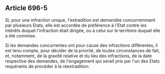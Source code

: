 Article 696-5
----
Si, pour une infraction unique, l'extradition est demandée concurremment par
plusieurs Etats, elle est accordée de préférence à l'Etat contre les intérêts
duquel l'infraction était dirigée, ou à celui sur le territoire duquel elle a
été commise.

Si les demandes concurrentes ont pour cause des infractions différentes, il est
tenu compte, pour décider de la priorité, de toutes circonstances de fait, et,
notamment, de la gravité relative et du lieu des infractions, de la date
respective des demandes, de l'engagement qui serait pris par l'un des Etats
requérants de procéder à la réextradition.
